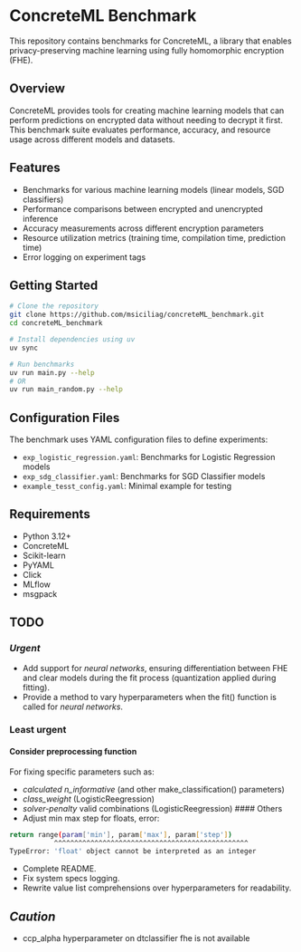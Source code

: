# ConcreteML Benchmark

This repository contains benchmarks for ConcreteML, a library that enables privacy-preserving machine learning using fully homomorphic encryption (FHE).

## Overview

ConcreteML provides tools for creating machine learning models that can perform predictions on encrypted data without needing to decrypt it first. This benchmark suite evaluates performance, accuracy, and resource usage across different models and datasets.

## Features

- Benchmarks for various machine learning models (linear models, SGD classifiers)
- Performance comparisons between encrypted and unencrypted inference
- Accuracy measurements across different encryption parameters
- Resource utilization metrics (training time, compilation time, prediction time)
- Error logging on experiment tags

## Getting Started

```bash
# Clone the repository
git clone https://github.com/msiciliag/concreteML_benchmark.git
cd concreteML_benchmark

# Install dependencies using uv
uv sync

# Run benchmarks
uv run main.py --help
# OR
uv run main_random.py --help
```

## Configuration Files

The benchmark uses YAML configuration files to define experiments:

- `exp_logistic_regression.yaml`: Benchmarks for Logistic Regression models
- `exp_sdg_classifier.yaml`: Benchmarks for SGD Classifier models
- `example_tesst_config.yaml`: Minimal example for testing

## Requirements

- Python 3.12+
- ConcreteML
- Scikit-learn
- PyYAML
- Click
- MLflow
- msgpack

## TODO

### *Urgent*
- Add support for *neural networks*, ensuring differentiation between FHE and clear models during the fit process (quantization applied during fitting).
- Provide a method to vary hyperparameters when the fit() function is called for *neural networks*.

### Least urgent

#### Consider preprocessing function 
For fixing specific parameters such as: 
- *calculated n_informative* (and other make_classification() parameters)
- *class_weight* (LogisticReegression)
- *solver-penalty*  valid combinations (LogisticReegression)
#### Others
- Adjust min max step for floats, error:
```bash
return range(param['min'], param['max'], param['step'])
           ^^^^^^^^^^^^^^^^^^^^^^^^^^^^^^^^^^^^^^^^^^^^^^^^
TypeError: 'float' object cannot be interpreted as an integer
```
- Complete README.
- Fix system specs logging.
- Rewrite value list comprehensions over hyperparameters for readability.



## *_Caution_*

- ccp_alpha hyperparameter on dtclassifier fhe is not available